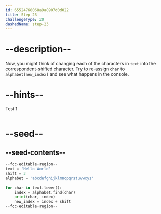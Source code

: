 ```yaml
---
id: 65524768068a9a8907d0d022
title: Step 23
challengeType: 20
dashedName: step-23
---
```


# --description--

Now, you might think of changing each of the characters in `text` into the correspondent-shifted character. Try to re-assign `char` to `alphabet[new_index]` and see what happens in the console.

# --hints--

Test 1

```js

```

# --seed--

## --seed-contents--

```py
--fcc-editable-region--
text = 'Hello World'
shift = 3
alphabet = 'abcdefghijklmnopqrstuvwxyz'

for char in text.lower():
    index = alphabet.find(char)
    print(char, index)
    new_index = index + shift
--fcc-editable-region--
```
